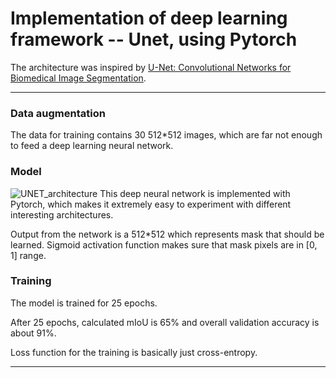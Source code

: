 # Implementation of deep learning framework -- Unet, using Pytorch

The architecture was inspired by [U-Net: Convolutional Networks for Biomedical Image Segmentation](http://lmb.informatik.uni-freiburg.de/people/ronneber/u-net/).

---
### Data augmentation

The data for training contains 30 512*512 images, which are far not enough to feed a deep learning neural network. 

### Model

![UNET_architecture](https://github.com/shubhampundhir/UNet/assets/56575094/bed931a6-da03-4848-b176-423f39c052fc)
This deep neural network is implemented with Pytorch, which makes it extremely easy to experiment with different interesting architectures.

Output from the network is a 512*512 which represents mask that should be learned. Sigmoid activation function
makes sure that mask pixels are in \[0, 1\] range.

### Training

The model is trained for 25 epochs.

After 25 epochs, calculated mIoU is 65%  and overall validation accuracy is about 91%.

Loss function for the training is basically just cross-entropy.


---
